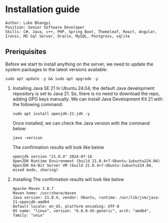 # Installation guide
```
Author: Luke Bhangyi
Position: Senior Software Developer
Skills: C#, Java, c++, PHP, Spring Boot, Themeleaf, React, Angular, Ironic, MS Sql Server, Oracle, MySQL, Postgress, sqlite
```
## Preriquisites
Before we start to install anything on the server, we need to update the system packages to the latest versions available:
```
sudo apt update -y && sudo apt upgrade -y
```
1. Installing Java SE 21
   In Ubuntu 24.04, the default Java development repository is set to Java 21. So, there is no need to download the repo, adding GPG keys manually. We can install Java Development Kit 21 with the following command:
   ``` 
   sudo apt install openjdk-21-jdk -y
   ```
   Once installed, we can check the Java version with the command below:
   ```
   java -version
   ```
   The confirmation results will look like below
   ```
   openjdk version "21.0.4" 2024-07-16
   OpenJDK Runtime Environment (build 21.0.4+7-Ubuntu-1ubuntu224.04)
   OpenJDK 64-Bit Server VM (build 21.0.4+7-Ubuntu-1ubuntu224.04, mixed mode, sharing)
   ```
2. Installing
   The confirmation results will look like below
   ```
   Apache Maven 3.8.7
   Maven home: /usr/share/maven
   Java version: 21.0.4, vendor: Ubuntu, runtime: /usr/lib/jvm/java-21-openjdk-amd64
   Default locale: en_US, platform encoding: UTF-8
   OS name: "linux", version: "6.8.0-45-generic", arch: "amd64", family: "unix"
   ```
